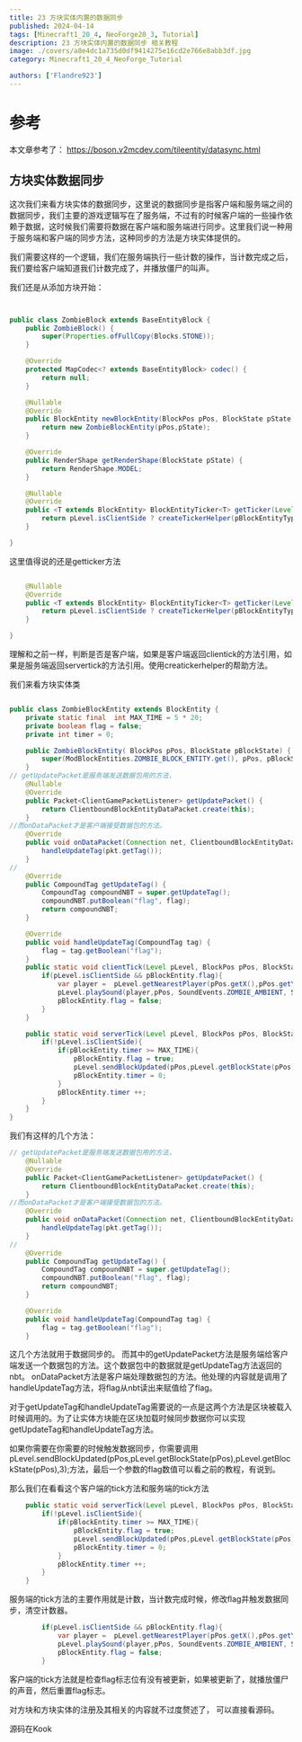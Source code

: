 ```yaml
---
title: 23 方块实体内置的数据同步
published: 2024-04-14
tags: [Minecraft1_20_4, NeoForge20_3, Tutorial]
description: 23 方块实体内置的数据同步 相关教程
image: ./covers/a8e4dc1a735d0df9414275e16cd2e766e8abb3df.jpg
category: Minecraft1_20_4_NeoForge_Tutorial

authors: ['Flandre923']
---
```

# 参考
本文章参考了：
https://boson.v2mcdev.com/tileentity/datasync.html

## 方块实体数据同步
这次我们来看方块实体的数据同步，这里说的数据同步是指客户端和服务端之间的数据同步，我们主要的游戏逻辑写在了服务端，不过有的时候客户端的一些操作依赖于数据，这时候我们需要将数据在客户端和服务端进行同步。这里我们说一种用于服务端和客户端的同步方法，这种同步的方法是方块实体提供的。

我们需要这样的一个逻辑，我们在服务端执行一些计数的操作，当计数完成之后，我们要给客户端知道我们计数完成了，并播放僵尸的叫声。

我们还是从添加方块开始：

```java


public class ZombieBlock extends BaseEntityBlock {
    public ZombieBlock() {
        super(Properties.ofFullCopy(Blocks.STONE));
    }

    @Override
    protected MapCodec<? extends BaseEntityBlock> codec() {
        return null;
    }

    @Nullable
    @Override
    public BlockEntity newBlockEntity(BlockPos pPos, BlockState pState) {
        return new ZombieBlockEntity(pPos,pState);
    }

    @Override
    public RenderShape getRenderShape(BlockState pState) {
        return RenderShape.MODEL;
    }

    @Nullable
    @Override
    public <T extends BlockEntity> BlockEntityTicker<T> getTicker(Level pLevel, BlockState pState, BlockEntityType<T> pBlockEntityType) {
        return pLevel.isClientSide ? createTickerHelper(pBlockEntityType, ModBlockEntities.ZOMBIE_BLOCK_ENTITY.get(),ZombieBlockEntity::clientTick) : createTickerHelper(pBlockEntityType, ModBlockEntities.ZOMBIE_BLOCK_ENTITY.get(), ZombieBlockEntity::serverTick);
    }

}
```

这里值得说的还是getticker方法

```java

    @Nullable
    @Override
    public <T extends BlockEntity> BlockEntityTicker<T> getTicker(Level pLevel, BlockState pState, BlockEntityType<T> pBlockEntityType) {
        return pLevel.isClientSide ? createTickerHelper(pBlockEntityType, ModBlockEntities.ZOMBIE_BLOCK_ENTITY.get(),ZombieBlockEntity::clientTick) : createTickerHelper(pBlockEntityType, ModBlockEntities.ZOMBIE_BLOCK_ENTITY.get(), ZombieBlockEntity::serverTick);
    }

}
```
理解和之前一样，判断是否是客户端，如果是客户端返回clientick的方法引用，如果是服务端返回servertick的方法引用。使用creatickerhelper的帮助方法。

我们来看方块实体类

```java

public class ZombieBlockEntity extends BlockEntity {
    private static final  int MAX_TIME = 5 * 20;
    private boolean flag = false;
    private int timer = 0;

    public ZombieBlockEntity( BlockPos pPos, BlockState pBlockState) {
        super(ModBlockEntities.ZOMBIE_BLOCK_ENTITY.get(), pPos, pBlockState);
    }
// getUpdatePacket是服务端发送数据包用的方法，
    @Nullable
    @Override
    public Packet<ClientGamePacketListener> getUpdatePacket() {
        return ClientboundBlockEntityDataPacket.create(this);
    }
//而onDataPacket才是客户端接受数据包的方法。
    @Override
    public void onDataPacket(Connection net, ClientboundBlockEntityDataPacket pkt) {
        handleUpdateTag(pkt.getTag());
    }
//
    @Override
    public CompoundTag getUpdateTag() {
        CompoundTag compoundNBT = super.getUpdateTag();
        compoundNBT.putBoolean("flag", flag);
        return compoundNBT;
    }

    @Override
    public void handleUpdateTag(CompoundTag tag) {
        flag = tag.getBoolean("flag");
    }
    public static void clientTick(Level pLevel, BlockPos pPos, BlockState pState, ZombieBlockEntity pBlockEntity) {
        if(pLevel.isClientSide && pBlockEntity.flag){
            var player =  pLevel.getNearestPlayer(pPos.getX(),pPos.getY(),pPos.getZ(),10,false);
            pLevel.playSound(player,pPos, SoundEvents.ZOMBIE_AMBIENT, SoundSource.AMBIENT,1f,1f);
            pBlockEntity.flag = false;
        }
    }

    public static void serverTick(Level pLevel, BlockPos pPos, BlockState pState, ZombieBlockEntity pBlockEntity) {
        if(!pLevel.isClientSide){
            if(pBlockEntity.timer >= MAX_TIME){
                pBlockEntity.flag = true;
                pLevel.sendBlockUpdated(pPos,pLevel.getBlockState(pPos),pLevel.getBlockState(pPos),3);
                pBlockEntity.timer = 0;
            }
            pBlockEntity.timer ++;
        }
    }
}

```

我们有这样的几个方法：

```java
// getUpdatePacket是服务端发送数据包用的方法，
    @Nullable
    @Override
    public Packet<ClientGamePacketListener> getUpdatePacket() {
        return ClientboundBlockEntityDataPacket.create(this);
    }
//而onDataPacket才是客户端接受数据包的方法。
    @Override
    public void onDataPacket(Connection net, ClientboundBlockEntityDataPacket pkt) {
        handleUpdateTag(pkt.getTag());
    }
//
    @Override
    public CompoundTag getUpdateTag() {
        CompoundTag compoundNBT = super.getUpdateTag();
        compoundNBT.putBoolean("flag", flag);
        return compoundNBT;
    }

    @Override
    public void handleUpdateTag(CompoundTag tag) {
        flag = tag.getBoolean("flag");
    }
```
这几个方法就用于数据同步的。
而其中的getUpdatePacket方法是服务端给客户端发送一个数据包的方法。这个数据包中的数据就是getUpdateTag方法返回的nbt。
onDataPacket方法是客户端处理数据包的方法。他处理的内容就是调用了handleUpdateTag方法，将flag从nbt读出来赋值给了flag。

对于getUpdateTag和handleUpdateTag需要说的一点是这两个方法是区块被载入时候调用的。为了让实体方块能在区块加载时候同步数据你可以实现getUpdateTag和handleUpdateTag方法。

如果你需要在你需要的时候触发数据同步，你需要调用pLevel.sendBlockUpdated(pPos,pLevel.getBlockState(pPos),pLevel.getBlockState(pPos),3);方法，最后一个参数的flag数值可以看之前的教程，有说到。

那么我们在看看这个客户端的tick方法和服务端的tick方法

```java
    public static void serverTick(Level pLevel, BlockPos pPos, BlockState pState, ZombieBlockEntity pBlockEntity) {
        if(!pLevel.isClientSide){
            if(pBlockEntity.timer >= MAX_TIME){
                pBlockEntity.flag = true;
                pLevel.sendBlockUpdated(pPos,pLevel.getBlockState(pPos),pLevel.getBlockState(pPos),3);
                pBlockEntity.timer = 0;
            }
            pBlockEntity.timer ++;
        }
    }
```
服务端的tick方法的主要作用就是计数，当计数完成时候，修改flag并触发数据同步，清空计数器。

```java
        if(pLevel.isClientSide && pBlockEntity.flag){
            var player =  pLevel.getNearestPlayer(pPos.getX(),pPos.getY(),pPos.getZ(),10,false);
            pLevel.playSound(player,pPos, SoundEvents.ZOMBIE_AMBIENT, SoundSource.AMBIENT,1f,1f);
            pBlockEntity.flag = false;
        }
```

客户端的tick方法就是检查flag标志位有没有被更新，如果被更新了，就播放僵尸的声音，然后重置flag标志。

对方块和方块实体的注册及其相关的内容就不过度赘述了， 可以直接看源码。

源码在Kook


